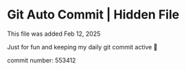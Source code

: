 # Git Auto Commit | Hidden File

This file was added Feb 12, 2025

Just for fun and keeping my daily git commit active 🤪

commit number: 553412
